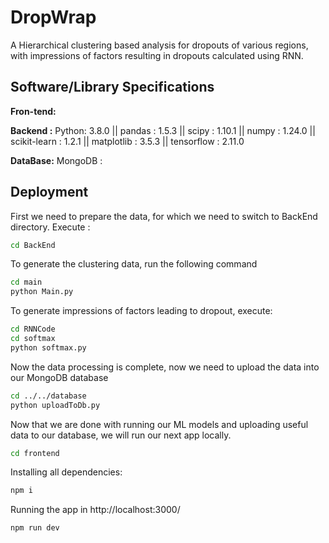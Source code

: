 
# DropWrap

A Hierarchical clustering based analysis for dropouts of various regions, with impressions of factors resulting in dropouts calculated using RNN.


## Software/Library Specifications

**Fron-tend:**

**Backend :**
Python: 3.8.0
||
pandas : 1.5.3
||
scipy : 1.10.1
||
numpy : 1.24.0
||
scikit-learn  : 1.2.1
||
matplotlib : 3.5.3
||
tensorflow : 2.11.0


**DataBase:** MongoDB : 
## Deployment

First we need to prepare the data, for which we need to switch to BackEnd directory. Execute : 

```bash
cd BackEnd
```

To generate the clustering data, run the following command

```bash
cd main
python Main.py
```

To generate impressions of factors leading to dropout, execute:

```bash
cd RNNCode
cd softmax
python softmax.py
```

Now the data processing is complete, now we need to upload the data into our MongoDB database

```bash
cd ../../database
python uploadToDb.py
```
Now that we are done with running our ML models and uploading useful data to our database, we will run our next app locally.

```bash
cd frontend
```
Installing all dependencies:

```bash
npm i
```
Running the app in http://localhost:3000/

```bash
npm run dev
```
